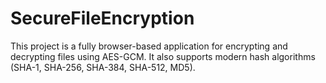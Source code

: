 # SecureFileEncryption
This project is a fully browser-based application for encrypting and decrypting files using AES-GCM. It also supports modern hash algorithms (SHA-1, SHA-256, SHA-384, SHA-512, MD5).

